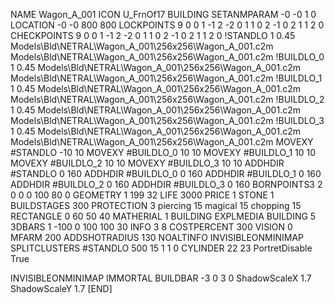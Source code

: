 NAME Wagon_A_001
ICON U_FrnOf17
BUILDING
SETANMPARAM -0 -0 1 0
LOCATION -0 -0 800 800
LOCKPOINTS   9 0 0 1 -1 2 -2  0 1 1 0 2 -1  0 2 1 1 2 0
CHECKPOINTS  9 0 0 1 -1 2 -2  0 1 1 0 2 -1  0 2 1 1 2 0
!STANDLO      1 0.45 Models\Bld\NETRAL\Wagon_A_001\256x256\Wagon_A_001.c2m Models\Bld\NETRAL\Wagon_A_001\256x256\Wagon_A_001.c2m 
!BUILDLO_0    1 0.45 Models\Bld\NETRAL\Wagon_A_001\256x256\Wagon_A_001.c2m Models\Bld\NETRAL\Wagon_A_001\256x256\Wagon_A_001.c2m 
!BUILDLO_1    1 0.45 Models\Bld\NETRAL\Wagon_A_001\256x256\Wagon_A_001.c2m Models\Bld\NETRAL\Wagon_A_001\256x256\Wagon_A_001.c2m 
!BUILDLO_2    1 0.45 Models\Bld\NETRAL\Wagon_A_001\256x256\Wagon_A_001.c2m Models\Bld\NETRAL\Wagon_A_001\256x256\Wagon_A_001.c2m 
!BUILDLO_3    1 0.45 Models\Bld\NETRAL\Wagon_A_001\256x256\Wagon_A_001.c2m Models\Bld\NETRAL\Wagon_A_001\256x256\Wagon_A_001.c2m 
MOVEXY #STANDLO   -10 10
MOVEXY #BUILDLO_0 10 10
MOVEXY #BUILDLO_1 10 10
MOVEXY #BUILDLO_2 10 10
MOVEXY #BUILDLO_3 10 10
ADDHDIR #STANDLO 0 160
ADDHDIR #BUILDLO_0 0 160
ADDHDIR #BUILDLO_1 0 160
ADDHDIR #BUILDLO_2 0 160
ADDHDIR #BUILDLO_3 0 160
BORNPOINTS3 2 0 0 0 100 80 0
GEOMETRY 1 199 32
LIFE     3000
PRICE 1 STONE 1
BUILDSTAGES 300
PROTECTION 3 piercing 15 magical 15 chopping 15
RECTANGLE    0 60 50 40
MATHERIAL 1 BUILDING
EXPLMEDIA BUILDING 5
3DBARS 1 -100 0 100 100 30
INFO 3 8
COSTPERCENT 300
VISION 0
MFARM 200
ADDSHOTRADIUS 130
NOALTINFO
INVISIBLEONMINIMAP
SPLITCLUSTERS #STANDLO 500 15 1 1 0
CYLINDER 22 23
PortretDisable True

INVISIBLEONMINIMAP
IMMORTAL
BUILDBAR -3 0 3 0
ShadowScaleX 1.7
ShadowScaleY 1.7
[END]
